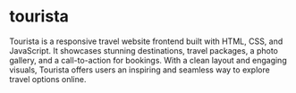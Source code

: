# tourista
Tourista is a responsive travel website frontend built with HTML, CSS, and JavaScript. It showcases stunning destinations, travel packages, a photo gallery, and a call-to-action for bookings. With a clean layout and engaging visuals, Tourista offers users an inspiring and seamless way to explore travel options online.
